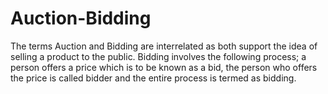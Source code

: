 # Auction-Bidding
 The terms Auction and Bidding are interrelated as both support the idea of selling a product to the public. Bidding involves the following process; a person offers a price which is to be known as a bid, the person who offers the price is called bidder and the entire process is termed as bidding.
